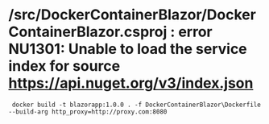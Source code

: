 # /src/DockerContainerBlazor/DockerContainerBlazor.csproj : error NU1301: Unable to load the service index for source <https://api.nuget.org/v3/index.json>

```CLI
 docker build -t blazorapp:1.0.0 . -f DockerContainerBlazor\Dockerfile --build-arg http_proxy=http://proxy.com:8080
```
